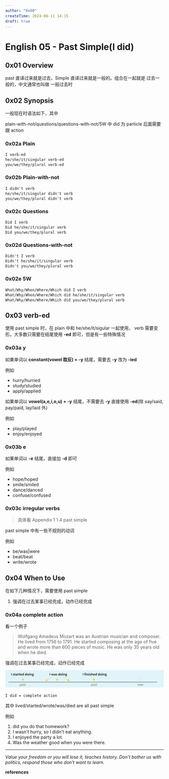 ```yaml
---
author: "0x00"
createTime: 2024-06-11 14:15
draft: true
---
```


# English 05 - Past Simple(I did)

## 0x01 Overview

past 直译过来就是过去，Simple 直译过来就是一般的。组合在一起就是 过去一般的，中文通常也叫做 一般过去时

## 0x02 Synopsis

一般现在时语法如下，其中
 
plain-with-not/questions/questions-with-not/5W 中 did 为 particle 后面需要跟 action

### 0x02a Plain

```
I verb-ed
he/she/it/singular verb-ed
you/we/they/plural verb-ed
```

### 0x02b Plain-with-not

```
I didn't verb
he/she/it/singular didn't verb
you/we/they/plural didn't verb
```

### 0x02c Questions

```
Did I verb
Did he/she/it/singular verb
Did you/we/they/plural verb
```

### 0x02d Questions-with-not

```
Didn't I verb
Didn't he/she/it/singular verb
Didn't you/we/they/plural verb
   ```

### 0x02e 5W

```
What/Why/When/Where/Which did I verb
What/Why/When/Where/Which did he/she/it/singular verb
What/Why/When/Where/Which did you/we/they/plural verb
```

## 0x03 verb-ed

使用 past simple 时，在 plain 中和 he/she/it/sigular 一起使用， verb 需要变形。大多数只需要在结尾使用 **-ed** 即可，但是有一些特殊情况

### 0x03a y

如果单词以 **constant(vowel 取反) + -y** 结尾，需要去 **-y** 改为 **-ied**

例如
- hurry/hurried
- study/studied
- apply/applied

如果单词以 **vowel(a,e,i,o,u) + -y** 结尾，不需要去 **-y** 直接使用 **-ed**(除 say/said, pay/paid, lay/laid 外)

例如
- play/played
- enjoy/enjoyed

### 0x03b e

如果单词以 **-e** 结尾，直接加 **-d** 即可

例如
- hope/hoped
- smile/smiled
- dance/danced
- confuse/confused

### 0x03c irregular verbs

> 具体看 Appendix 1 1.4 past simple

past simple 中有一些不规则的动词

例如
- be/was|were
- beat/beat
- write/wrote

## 0x04 When to Use

在如下几种情况下，需要使用 past simple
1. 强调在过去某事已经完成，动作已经完成

### 0x04a complete action

看一个例子

> Wolfgang Amadeus Mozart was an Austrian musician and composer. He lived from 1756 to 1791. He started
> composing at the age of five and wrote more than 600 pieces of music. He was only 35 years old when he 
> died.

强调在过去某事已经完成，动作已经完成

![](https://github.com/dhay3/picx-images-hosting/raw/master/20240611/2024-06-11_17-29-41.1lbo9o8au2.webp)

```
I did = complete action
```

其中 lived/started/wrote/was/died are all past simple

例如
1. did you do that homework?
2. I wasn't hurry, so I didn't eat anything.
3. I enjoyed the party a lot.
4. Was the weather good when you were there.

---
*Value your freedom or you will lose it, teaches history. Don't bother us with politics, respond those who don't want to learn.*

**references**



